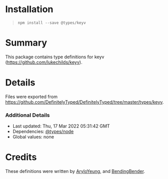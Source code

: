 # Installation

> `npm install --save @types/keyv`

# Summary

This package contains type definitions for keyv (https://github.com/lukechilds/keyv).

# Details

Files were exported from https://github.com/DefinitelyTyped/DefinitelyTyped/tree/master/types/keyv.

### Additional Details

- Last updated: Thu, 17 Mar 2022 05:31:42 GMT
- Dependencies: [@types/node](https://npmjs.com/package/@types/node)
- Global values: none

# Credits

These definitions were written by [AryloYeung](https://github.com/Arylo), and [BendingBender](https://github.com/BendingBender).
